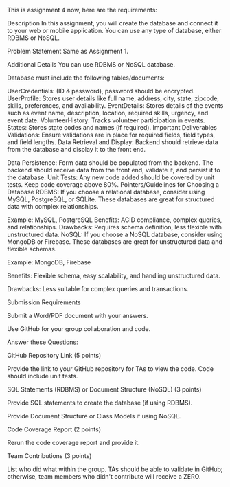 This is assignment 4 now, here are the requirements:

Description
In this assignment, you will create the database and connect it to your web or mobile application. You can use any type of database, either RDBMS or NoSQL.

Problem Statement
Same as Assignment 1. 

Additional Details
You can use RDBMS or NoSQL database.

Database must include the following tables/documents:

UserCredentials: (ID & password), password should be encrypted.
UserProfile: Stores user details like full name, address, city, state, zipcode, skills, preferences, and availability.
EventDetails: Stores details of the events such as event name, description, location, required skills, urgency, and event date.
VolunteerHistory: Tracks volunteer participation in events.
States: Stores state codes and names (if required).
Important Deliverables
Validations: Ensure validations are in place for required fields, field types, and field lengths.
Data Retrieval and Display: Backend should retrieve data from the database and display it to the front end.

Data Persistence: Form data should be populated from the backend. The backend should receive data from the front end, validate it, and persist it to the database.
Unit Tests: Any new code added should be covered by unit tests. Keep code coverage above 80%.
Pointers/Guidelines for Choosing a Database
RDBMS: If you choose a relational database, consider using MySQL, PostgreSQL, or SQLite. These databases are great for structured data with complex relationships.

Example: MySQL, PostgreSQL
Benefits: ACID compliance, complex queries, and relationships.
Drawbacks: Requires schema definition, less flexible with unstructured data.
NoSQL: If you choose a NoSQL database, consider using MongoDB or Firebase. These databases are great for unstructured data and flexible schemas.

Example: MongoDB, Firebase

Benefits: Flexible schema, easy scalability, and handling unstructured data.

Drawbacks: Less suitable for complex queries and transactions.

Submission Requirements

Submit a Word/PDF document with your answers.

Use GitHub for your group collaboration and code.

Answer these Questions:

GitHub Repository Link (5 points)

Provide the link to your GitHub repository for TAs to view the code. Code should include unit tests.

SQL Statements (RDBMS) or Document Structure (NoSQL) (3 points)

Provide SQL statements to create the database (if using RDBMS).

Provide Document Structure or Class Models if using NoSQL.

Code Coverage Report (2 points)

Rerun the code coverage report and provide it.

Team Contributions (3 points)

List who did what within the group. TAs should be able to validate in GitHub; otherwise, team members 
who didn't contribute will receive a ZERO.